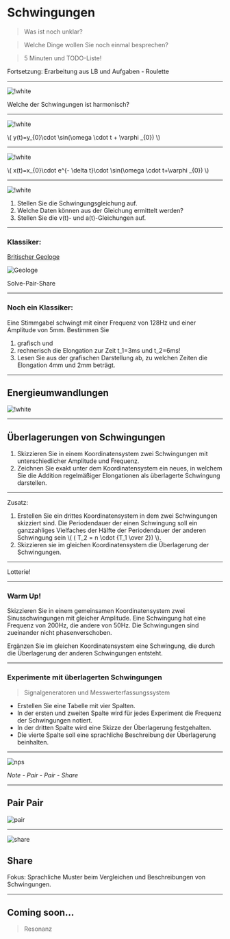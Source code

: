 # Schwingungen

> Was ist noch unklar?

> Welche Dinge wollen Sie noch einmal besprechen?

> 5 Minuten und TODO-Liste!

Fortsetzung: Erarbeitung aus LB und Aufgaben - Roulette

---

![!white](https://upload.wikimedia.org/wikipedia/commons/7/77/Waveforms.svg)

Welche der Schwingungen ist harmonisch?

---

![!white](https://upload.wikimedia.org/wikipedia/commons/f/f8/Schwingungsanimation_nogif.svg)

\\( y(t)=y_{0}\cdot \sin(\omega \cdot t + \varphi _{0}) \\)

---

![!white](https://upload.wikimedia.org/wikipedia/commons/d/d4/Damped_oscillation_graph2.svg)

\\( x(t)=x_{0}\cdot e^{- \delta t}\cdot \sin(\omega \cdot t+\varphi _{0}) \\)

---

![!white](https://www.leifiphysik.de/sites/default/files/images/68e3ca3d64a9b0dae1c85950e65a7d81/992zeit-ort-diagramm_einer_harmonischen_schwingung.svg)

1. Stellen Sie die Schwingungsgleichung auf.
1. Welche Daten können aus der Gleichung ermittelt werden?
1. Stellen Sie die v(t)- und a(t)-Gleichungen auf.

---

### Klassiker:

[Britischer Geologe](https://www.leifiphysik.de/mechanik/mechanische-schwingungen/aufgabe/britischer-geologe)

![Geologe](https://www.leifiphysik.de/sites/default/files/images/fbe6531f1c9239ab08d274b96acdb179/992Britischer_Geologe.svg)

Solve-Pair-Share

---

### Noch ein Klassiker:

Eine Stimmgabel schwingt mit einer Frequenz von 128Hz und einer Amplitude von 5mm. Bestimmen Sie 

1. grafisch und 
1. rechnerisch die Elongation zur Zeit t_1=3ms und t_2=6ms! 
1. Lesen Sie aus der grafischen Darstellung ab, zu welchen Zeiten die Elongation 4mm und 2mm beträgt.


---

## Energieumwandlungen

![!white](https://upload.wikimedia.org/wikipedia/commons/f/f8/Schwingungsanimation_nogif.svg)

---

## Überlagerungen von Schwingungen

1. Skizzieren Sie in einem Koordinatensystem zwei Schwingungen mit unterschiedlicher Amplitude und Frequenz.
1222. Zeichnen Sie exakt unter dem Koordinatensystem ein neues, in welchem Sie die Addition regelmäßiger Elongationen als überlagerte Schwingung darstellen.

---

Zusatz:
1. Erstellen Sie ein drittes Koordinatensystem in dem zwei Schwingungen skizziert sind. Die Periodendauer der einen Schwingung soll ein ganzzahliges Vielfaches der Hälfte der Periodendauer der anderen Schwingung sein \\( ( T_2 = n \cdot {T_1 \over 2}) \\).
1. Skizzieren sie im gleichen Koordinatensystem die Überlagerung der Schwingungen.

---

Lotterie!

---

### Warm Up!

Skizzieren Sie in einem gemeinsamen Koordinatensystem zwei Sinusschwingungen mit gleicher Amplitude. Eine Schwingung hat eine Frequenz von 200Hz, die andere von 50Hz. Die Schwingungen sind zueinander nicht phasenverschoben.

Ergänzen Sie im gleichen Koordinatensystem eine Schwingung, die durch die Überlagerung der anderen Schwingungen entsteht.

---

### Experimente mit überlagerten Schwingungen

> Signalgeneratoren und Messwerterfassungssystem

- Erstellen Sie eine Tabelle mit vier Spalten. 
- In der ersten und zweiten Spalte wird für jedes Experiment die Frequenz der Schwingungen notiert. 
- In der dritten Spalte wird eine Skizze der Überlagerung festgehalten. 
- Die vierte Spalte soll eine sprachliche Beschreibung der Überlagerung beinhalten.

---

![nps](https://openclipart.org/image/400px/227550)

*Note - Pair - Pair - Share*

---

## Pair Pair

![pair](https://upload.wikimedia.org/wikipedia/commons/3/30/Venn0111.svg)

---

![share](https://openclipart.org/image/400px/284226)

## Share

Fokus: Sprachliche Muster beim Vergleichen und Beschreibungen von Schwingungen.

---

## Coming soon...

> Resonanz
